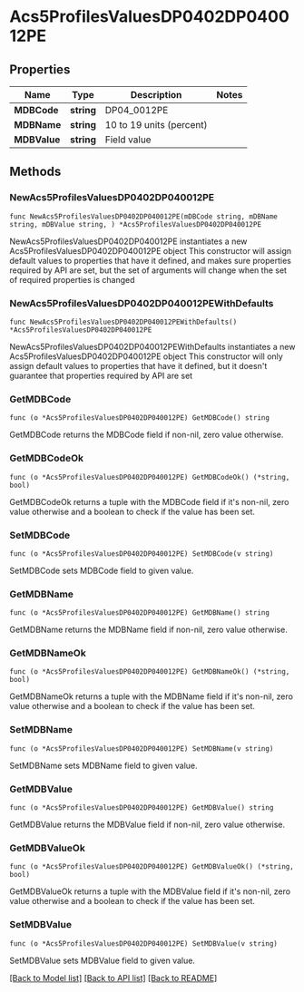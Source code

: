 # Acs5ProfilesValuesDP0402DP040012PE

## Properties

Name | Type | Description | Notes
------------ | ------------- | ------------- | -------------
**MDBCode** | **string** | DP04_0012PE | 
**MDBName** | **string** | 10 to 19 units (percent) | 
**MDBValue** | **string** | Field value | 

## Methods

### NewAcs5ProfilesValuesDP0402DP040012PE

`func NewAcs5ProfilesValuesDP0402DP040012PE(mDBCode string, mDBName string, mDBValue string, ) *Acs5ProfilesValuesDP0402DP040012PE`

NewAcs5ProfilesValuesDP0402DP040012PE instantiates a new Acs5ProfilesValuesDP0402DP040012PE object
This constructor will assign default values to properties that have it defined,
and makes sure properties required by API are set, but the set of arguments
will change when the set of required properties is changed

### NewAcs5ProfilesValuesDP0402DP040012PEWithDefaults

`func NewAcs5ProfilesValuesDP0402DP040012PEWithDefaults() *Acs5ProfilesValuesDP0402DP040012PE`

NewAcs5ProfilesValuesDP0402DP040012PEWithDefaults instantiates a new Acs5ProfilesValuesDP0402DP040012PE object
This constructor will only assign default values to properties that have it defined,
but it doesn't guarantee that properties required by API are set

### GetMDBCode

`func (o *Acs5ProfilesValuesDP0402DP040012PE) GetMDBCode() string`

GetMDBCode returns the MDBCode field if non-nil, zero value otherwise.

### GetMDBCodeOk

`func (o *Acs5ProfilesValuesDP0402DP040012PE) GetMDBCodeOk() (*string, bool)`

GetMDBCodeOk returns a tuple with the MDBCode field if it's non-nil, zero value otherwise
and a boolean to check if the value has been set.

### SetMDBCode

`func (o *Acs5ProfilesValuesDP0402DP040012PE) SetMDBCode(v string)`

SetMDBCode sets MDBCode field to given value.


### GetMDBName

`func (o *Acs5ProfilesValuesDP0402DP040012PE) GetMDBName() string`

GetMDBName returns the MDBName field if non-nil, zero value otherwise.

### GetMDBNameOk

`func (o *Acs5ProfilesValuesDP0402DP040012PE) GetMDBNameOk() (*string, bool)`

GetMDBNameOk returns a tuple with the MDBName field if it's non-nil, zero value otherwise
and a boolean to check if the value has been set.

### SetMDBName

`func (o *Acs5ProfilesValuesDP0402DP040012PE) SetMDBName(v string)`

SetMDBName sets MDBName field to given value.


### GetMDBValue

`func (o *Acs5ProfilesValuesDP0402DP040012PE) GetMDBValue() string`

GetMDBValue returns the MDBValue field if non-nil, zero value otherwise.

### GetMDBValueOk

`func (o *Acs5ProfilesValuesDP0402DP040012PE) GetMDBValueOk() (*string, bool)`

GetMDBValueOk returns a tuple with the MDBValue field if it's non-nil, zero value otherwise
and a boolean to check if the value has been set.

### SetMDBValue

`func (o *Acs5ProfilesValuesDP0402DP040012PE) SetMDBValue(v string)`

SetMDBValue sets MDBValue field to given value.



[[Back to Model list]](../README.md#documentation-for-models) [[Back to API list]](../README.md#documentation-for-api-endpoints) [[Back to README]](../README.md)


